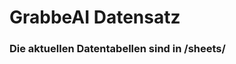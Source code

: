




















































































































































































































































































































































































































































































































































# GrabbeAI Datensatz





### Die aktuellen Datentabellen sind in /sheets/


